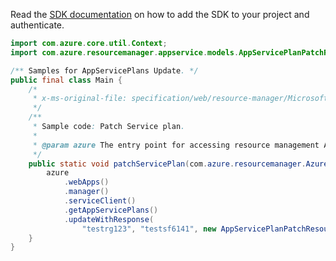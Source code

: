Read the [SDK documentation](https://github.com/Azure/azure-sdk-for-java/blob/azure-resourcemanager_2.13.0/sdk/resourcemanager/azure-resourcemanager/README.md) on how to add the SDK to your project and authenticate.

```java
import com.azure.core.util.Context;
import com.azure.resourcemanager.appservice.models.AppServicePlanPatchResource;

/** Samples for AppServicePlans Update. */
public final class Main {
    /*
     * x-ms-original-file: specification/web/resource-manager/Microsoft.Web/stable/2021-03-01/examples/PatchAppServicePlan.json
     */
    /**
     * Sample code: Patch Service plan.
     *
     * @param azure The entry point for accessing resource management APIs in Azure.
     */
    public static void patchServicePlan(com.azure.resourcemanager.AzureResourceManager azure) {
        azure
            .webApps()
            .manager()
            .serviceClient()
            .getAppServicePlans()
            .updateWithResponse(
                "testrg123", "testsf6141", new AppServicePlanPatchResource().withKind("app"), Context.NONE);
    }
}
```
